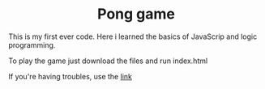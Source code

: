<h1 align="Center">Pong game</h1>
<div><p>This is my first ever code. Here i learned the basics of JavaScrip and logic programming.</p></div>
<div><p>To play the game just download the files and run index.html</p>
<p>If you're having troubles, use the <a/ href=https://editor.p5js.org/sRafak/full/rrqW3nyo9A>link</a></p></div>
